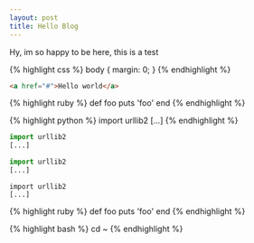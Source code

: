 ```yaml
---
layout: post
title: Hello Blog
---
```



Hy, im so happy to be here, this is a test

{% highlight css %}
body {
  margin: 0;
}
{% endhighlight %}

``` html
<a href="#">Hello world</a>
```


{% highlight ruby %}
def foo
  puts 'foo'
end
{% endhighlight %}

{% highlight python %}
import urllib2
[...]
{% endhighlight %}


```python
import urllib2
[...]
```
~~~python
import urllib2
[...]
~~~

    import urllib2
    [...]



{% highlight ruby %}
def foo
  puts 'foo'
end
{% endhighlight %}

{% highlight bash %}
cd ~
{% endhighlight %}

